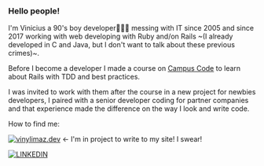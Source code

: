 ### Hello people!

I'm Vinicius a 90's boy developer👨🏽‍💻 messing with IT since 2005 and since 2017 working with web developing with Ruby and/on Rails ~(I already developed in C and Java, but I don't want to talk about these previous crimes)~.

Before I become a developer I made a course on [Campus Code](https://www.campuscode.com.br) to learn about Rails with TDD and best practices.

I was invited to work with them after the course in a new project for newbies developers, I paired with a senior developer coding for partner companies and that experience made the difference on the way I look and write code.

How to find me:

[![vinylimaz.dev](https://img.shields.io/badge/VinyLimaZ-site%2Fblog-brightgreen)](https://vinylimaz.dev) <- I'm in project to write to my site! I swear!

[![LINKEDIN](https://img.shields.io/badge/Linkedin-black?style=for-the-badge&logo=linkedin)](https://www.linkedin.com/in/vinylimaz)  
